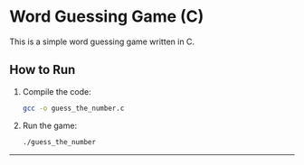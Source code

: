 # Word Guessing Game (C)

This is a simple word guessing game written in C.

## How to Run

1. Compile the code:

   ```bash
   gcc -o guess_the_number.c
   ```

2. Run the game:
   
   ```bash
   ./guess_the_number
   ```

---
